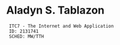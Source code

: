# Aladyn S. Tablazon
     ITC7 - The Internet and Web Application
     ID: 2131741
     SCHED: MW/TTH